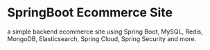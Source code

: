 # SpringBoot Ecommerce Site

a simple backend ecommerce site  using Spring Boot, MySQL, Redis, MongoDB, Elasticsearch, Spring Cloud, Spring Security and more.
